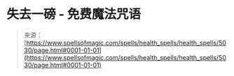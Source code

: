 <!--yml

分类：未分类

日期：2024年06月12日 18:39:01

-->

# 失去一磅 - 免费魔法咒语

> 来源：[https://www.spellsofmagic.com/spells/health_spells/health_spells/5030/page.html#0001-01-01](https://www.spellsofmagic.com/spells/health_spells/health_spells/5030/page.html#0001-01-01)
